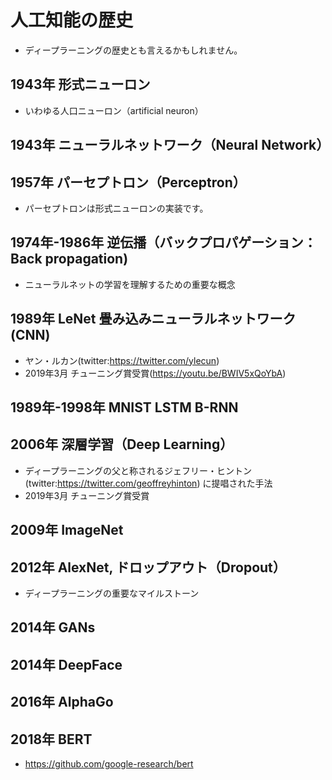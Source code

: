 # 人工知能の歴史

* ディープラーニングの歴史とも言えるかもしれません。

## 1943年 形式ニューロン

* いわゆる人口ニューロン（artificial neuron）

## 1943年 ニューラルネットワーク（Neural Network）

## 1957年 パーセプトロン（Perceptron）

* パーセプトロンは形式ニューロンの実装です。

## 1974年-1986年 逆伝播（バックプロパゲーション：Back propagation)

* ニューラルネットの学習を理解するための重要な概念

## 1989年 LeNet 畳み込みニューラルネットワーク(CNN)

* ヤン・ルカン(twitter:https://twitter.com/ylecun)
* 2019年3月 チューニング賞受賞(https://youtu.be/BWIV5xQoYbA)

## 1989年-1998年 MNIST LSTM B-RNN

## 2006年 深層学習（Deep Learning）

* ディープラーニングの父と称されるジェフリー・ヒントン(twitter:https://twitter.com/geoffreyhinton) に提唱された手法
* 2019年3月 チューニング賞受賞

## 2009年 ImageNet

## 2012年 AlexNet, ドロップアウト（Dropout）

* ディープラーニングの重要なマイルストーン

## 2014年 GANs

## 2014年 DeepFace

## 2016年 AlphaGo

## 2018年 BERT 

* https://github.com/google-research/bert
